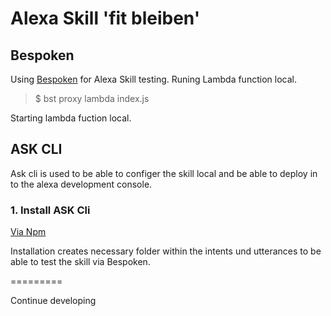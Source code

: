 # Alexa Skill 'fit bleiben'

## Bespoken
Using [Bespoken](https://github.com/bespoken/bst) for Alexa Skill testing. 
Runing Lambda function local. 

> $ bst proxy lambda index.js

Starting lambda fuction local.

## ASK CLI
Ask cli is used to be able to configer the skill local and be able to deploy in to the alexa development console. 

### 1. Install ASK Cli 
[Via Npm](https://www.npmjs.com/package/ask-cli)

Installation creates necessary folder within the intents und utterances to be able to test the skill via Bespoken. 

=========

Continue developing
